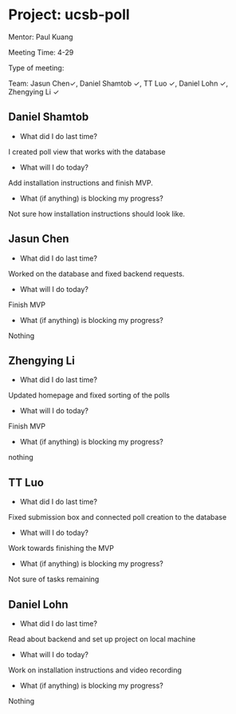 # Project: ucsb-poll

Mentor: Paul Kuang 

Meeting Time: 4-29

Type of meeting: <daily scrum> 

Team: Jasun Chen✓, Daniel Shamtob ✓, TT Luo ✓, Daniel Lohn ✓, Zhengying Li ✓



## Daniel Shamtob
- What did I do last time?

I created poll view that works with the database

- What will I do today?

Add installation instructions and finish MVP.

- What (if anything) is blocking my progress?

Not sure how installation instructions should look like.


## Jasun Chen
- What did I do last time?

Worked on the database and fixed backend requests.

- What will I do today?

Finish MVP

- What (if anything) is blocking my progress?

Nothing 


## Zhengying Li
- What did I do last time?

Updated homepage and fixed sorting of the polls 

- What will I do today?

Finish MVP

- What (if anything) is blocking my progress?

nothing

## TT Luo
- What did I do last time?

Fixed submission box and connected poll creation to the database

- What will I do today?

Work towards finishing the MVP

- What (if anything) is blocking my progress?

Not sure of tasks remaining

## Daniel Lohn
- What did I do last time?

Read about backend and set up project on local machine

- What will I do today?

Work on installation instructions and video recording

- What (if anything) is blocking my progress?

Nothing 

